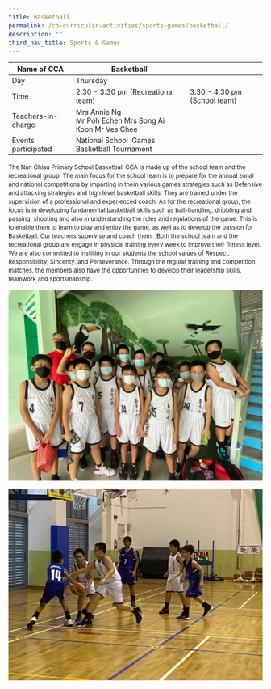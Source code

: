 ```yaml
---
title: Basketball
permalink: /co-curricular-activities/sports-games/basketball/
description: ""
third_nav_title: Sports & Games
---
```

|Name of CCA|Basketball|  |
| -------- | ------- | --------------- |
|Day | Thursday | 
| Time |2.30 - 3.30 pm (Recreational team) |3.30 - 4.30 pm (School team)| 
|Teachers-in-charge | Mrs Annie Ng<br/>Mr Poh Echen Mrs Song Ai Koon Mr Ves Chee
|Events participated    |National School  Games<br/>Basketball Tournament

<small> The Nan Chiau Primary School Basketball CCA is made up of the school team and the recreational group. The main focus for the school team is to prepare for the annual zonal and national competitions by imparting in them various games strategies such as Defensive and attacking strategies and high level basketball skills. They are trained under the supervision of a professional and experienced coach. As for the recreational group, the focus is in developing fundamental basketball skills such as ball-handling, dribbling and passing, shooting and also in understanding the rules and regulations of the game. This is to enable them to learn to play and enjoy the game, as well as to develop the passion for Basketball. Our teachers supervise and coach them.&nbsp; Both the school team and the recreational group are engage in physical training every week to improve their fitness level. We are also committed to instilling in our students the school values of Respect, Responsibility, Sincerity, and Perseverance. Through the regular training and competition matches, the members also have the opportunities to develop their leadership skills, teamwork and sportsmanship.</small>

![](/images/PHOTO-2022-07-29-14-12-07%20(2).jpg)

![](/images/PHOTO-2022-07-29-15-20-47%20(4).jpg)